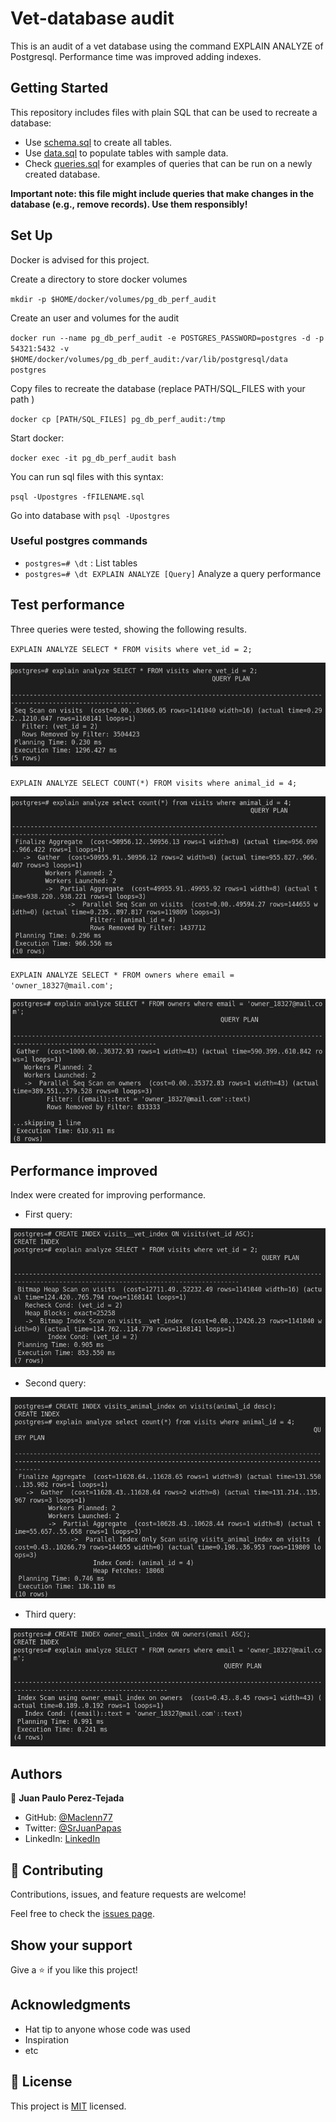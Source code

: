 # Vet-database audit

This is an audit of a vet database using the command EXPLAIN ANALYZE of Postgresql. Performance time was improved adding indexes.


## Getting Started

This repository includes files with plain SQL that can be used to recreate a database:

- Use [schema.sql](./schema.sql) to create all tables.
- Use [data.sql](./data.sql) to populate tables with sample data.
- Check [queries.sql](./queries.sql) for examples of queries that can be run on a newly created database.

 **Important note: this file might include queries that make changes in the database (e.g., remove records). Use them responsibly!**

## Set Up

Docker is advised for this project.

Create a directory to store docker volumes

`mkdir -p $HOME/docker/volumes/pg_db_perf_audit`

Create an user and volumes for the audit

`docker run --name pg_db_perf_audit -e POSTGRES_PASSWORD=postgres -d -p 54321:5432 -v $HOME/docker/volumes/pg_db_perf_audit:/var/lib/postgresql/data postgres`

Copy files to recreate the database (replace PATH/SQL_FILES with your path )

`docker cp [PATH/SQL_FILES] pg_db_perf_audit:/tmp`

Start docker:

`docker exec -it pg_db_perf_audit bash`

You can run sql files with this syntax:

`psql -Upostgres -fFILENAME.sql `

Go into database with `psql -Upostgres`

### Useful postgres commands

- `postgres=# \dt` : List tables
- `postgres=# \dt EXPLAIN ANALYZE [Query]` Analyze a query performance

## Test performance

Three queries were tested, showing the following results.

`EXPLAIN ANALYZE SELECT * FROM visits where vet_id = 2;`

![](./screenshots_exercises/query01.png)

`EXPLAIN ANALYZE SELECT COUNT(*) FROM visits where animal_id = 4;`

![](./screenshots_exercises/query02.png)

`EXPLAIN ANALYZE SELECT * FROM owners where email = 'owner_18327@mail.com';`

![](./screenshots_exercises/query03.png)

## Performance improved

Index were created for improving performance. 

- First query:

![](./screenshots_exercises/ans_query01.png)

- Second query:

![](./screenshots_exercises/ans_query02.png)

- Third query:

![](./screenshots_exercises/ans_query03.png)

## Authors

👤 **Juan Paulo Perez-Tejada**

- GitHub: [@Maclenn77](https://github.com/Maclenn77)
- Twitter: [@SrJuanPapas](https://twitter.com/SrJuanPapas)
- LinkedIn: [LinkedIn](https://linkedin.com/in/juanpaulopereztejada)

## 🤝 Contributing

Contributions, issues, and feature requests are welcome!

Feel free to check the [issues page](../../issues/).

## Show your support

Give a ⭐️ if you like this project!

## Acknowledgments

- Hat tip to anyone whose code was used
- Inspiration
- etc

## 📝 License

This project is [MIT](./MIT.md) licensed.

